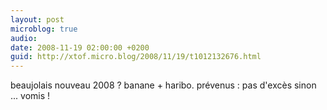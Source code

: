 ```yaml
---
layout: post
microblog: true
audio: 
date: 2008-11-19 02:00:00 +0200
guid: http://xtof.micro.blog/2008/11/19/t1012132676.html
---
```

beaujolais nouveau 2008 ? banane + haribo. prévenus : pas d'excès sinon ... vomis !
